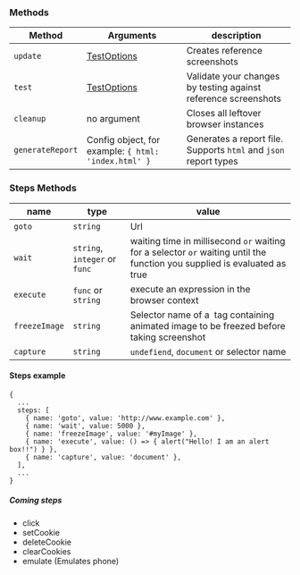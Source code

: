 ### Methods

|Method|Arguments|description|
|------|---------|-----------|
|`update`|[TestOptions](https://github.com/NimaSoroush/differencify#testoptions)|Creates reference screenshots|
|`test`|[TestOptions](https://github.com/NimaSoroush/differencify#testoptions)|Validate your changes by testing against reference screenshots|
|`cleanup`|no argument|Closes all leftover browser instances|
|`generateReport`|Config object, for example: `{ html: 'index.html' }`|Generates a report file. Supports `html` and `json` report types|

### Steps Methods

|name|type|value|
|----|----|-----|
|`goto`|`string`|Url|
|`wait`|`string`, `integer` or `func`|waiting time in millisecond `or` waiting for a selector `or` waiting until the function you supplied is evaluated as true|
|`execute`|`func` or `string`|execute an expression in the browser context|
|`freezeImage`|`string`|Selector name of a <img> tag containing animated image to be freezed before taking screenshot|
|`capture`|`string`|`undefiend`, `document` or selector name|

#### Steps example

```
{
  ...
  steps: [
    { name: 'goto', value: 'http://www.example.com' },
    { name: 'wait', value: 5000 },
    { name: 'freezeImage', value: '#myImage' },
    { name: 'execute', value: () => { alert("Hello! I am an alert box!!") } },
    { name: 'capture', value: 'document' },
  ],
  ...
}
```

##### Coming steps
- click
- setCookie
- deleteCookie
- clearCookies
- emulate (Emulates phone)
